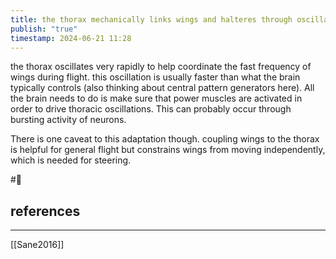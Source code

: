 ```yaml
---
title: the thorax mechanically links wings and halteres through oscillations
publish: "true"
timestamp: 2024-06-21 11:28
---
```

the thorax oscillates very rapidly to help coordinate the fast frequency of wings during flight. this oscillation is usually faster than what the brain typically controls (also thinking about central pattern generators here). All the brain needs to do is make sure that power muscles are activated in order to drive thoracic oscillations. This can probably occur through bursting activity of neurons. 

There is one caveat to this adaptation though. coupling wings to the thorax is helpful for general flight but constrains wings from moving independently, which is needed for steering.


#🥚 
## references
---
[[Sane2016]]